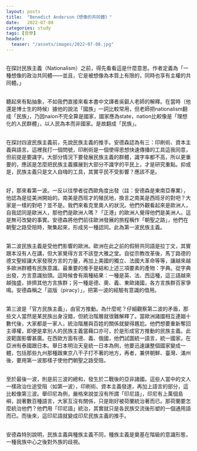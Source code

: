 ```yaml
---
layout: posts
title:  "Benedict Anderson《想像的共同體》"
date:   2022-07-08
categories: study
tags: [哲學]
header: 
  teaser: "/assets/images/2022-07-08.jpg"
---
```

<br>
在探討民族主義（Nationalism）之前，得先看看這是什麼意思。作者定義為「一種想像的政治共同體——並且，它是被想像為本質上有限的，同時也享有主權的共同體。」<br><br>

聽起來有點抽象，不如我們直接來看本書中文譯者吳叡人老師的解釋。在當時（他還是博士生的時候）據他的說法「國族」一詞比較常用，但老師把nationalism翻成「民族」，乃因naion不完全算是國家，國家應為state，nation比較像是「理想化的人民群體」，以人民為本而非國家。是故翻成「民族」。<br><br>

在探討四波民族主義前，先說民族主義的推手。安德森認為有三：印刷術、資本主義與語言。這裡我打一個問號，印刷術是一個使得思想快速傳播的工具這我同意，但前提是要識字。大部分情況下要發展民族主義的群體，識字率都不高，所以更重要的，應該是怎麼把民族主義擴展到大部分不識字的平民上，才是研究重點。抑或是，民族主義只是文人自嗨的工具，其實平民不受影響？應該不是。<br><br>

好，那來看第一波。一反以往學者從西歐角度出發（註：安德森是東南亞專業），他認為是從美洲開始的。南美是西班才的殖民地，換言之南美是西班牙的對吧？大家是一樣的對吧？並不是。我們來看克里奧人的狀況。他們外觀看起來是歐洲人，自我認同是歐洲人，那他們是歐洲人嗎？「正港」的歐洲人覺得他們是美洲人。這是無可改變的事實。安德森將他們前往歐洲發展的旅程稱作「朝聖之路」，他們在朝聖之路受阻時，聚集起來，形成另一種認同。此為第一波民族主義。<br><br>

第二波民族主義是受他們影響的歐洲。歐洲在此之前的假掰共同語是拉丁文，其實跟本沒有人在講，但大家覺得方言不該登大雅之堂。自從宗教改革後，馬丁路德的德文聖經讓大家發現方言的力量，再加上美國的獨立、法國大革命等等，讓越來越多歐洲群體有民族意識。最重要的推手是結和上述三項要素的產物：字典。從字典出發，方言意識抬頭。這時候會有兩種結果：一種是英、法、西這種，這三語越來越強盛，排擠其他方言族群；另一種是德、奧、義、東歐諸國，各方言族群百家爭鳴。安德森稱之「盜版（piracy）」，把第一波的經驗有意識的借用。<br><br>

第三波是「官方民族主義」，由官方推動。為什麼呢？仔細觀察第二波的矛盾，那些文人當然是某民族出身沒錯，但統治階層就很難解釋了。當歐洲諸國相互連姻十數代後，大家都是一家人，統治階層與百姓的關係就變得尷尬。他們想要重新奪回主導權，即便是拿別人的民族主義當藉口亦可，於是形成官方推動的民族主義。此波範圍影響甚廣。在西歐方面有德、義、俄國，他們試圖統一語言，統一國家。在亞洲有泰國跟日本。舉日本明治天皇統一日本為例，他要迅速讓整個國家變成一體，包括那些九州那種跟東京八干子打不著的地方，再者，兼併朝鮮、臺灣、滿州後，要用第一波那樣子使他們朝聖之路受阻。<br><br>

至於最後一波，則是前三波的總和，發生於二戰後的亞非諸國。這些人當中的文人一樣政治仕途受阻（如第一波），印刷術、資本主義發達，再加上語言的部分，這比較像第三波。舉印尼為例，嚴格來說並沒有所謂「印尼語」，印尼有上萬個島嶼，說著數百種語言，大家互沒有關係，只是剛好被荷蘭統治著而已。那荷蘭要怎麼統治他們？他們用「印尼語」統治，其實就只是各民族交流後形塑的一個通用語而已。而後來，這印尼語就變成印尼民族主義的推手。<br><br>

安德森特別說明，民族主義與種族主義不同，種族主義是奠基在階級的意識形態，一種我族中心之後對外族的歧視。<br><br>
